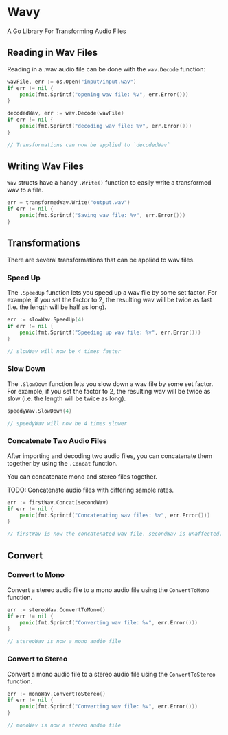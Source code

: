 # Wavy

A Go Library For Transforming Audio Files

## Reading in Wav Files

Reading in a .wav audio file can be done with the `wav.Decode` function:

```go
wavFile, err := os.Open("input/input.wav")
if err != nil {
    panic(fmt.Sprintf("opening wav file: %v", err.Error()))
}

decodedWav, err := wav.Decode(wavFile)
if err != nil {
    panic(fmt.Sprintf("decoding wav file: %v", err.Error()))
}

// Transformations can now be applied to `decodedWav`
```

## Writing Wav Files

`Wav` structs have a handy `.Write()` function to easily write a transformed
wav to a file.

```go
err = transformedWav.Write("output.wav")
if err != nil {
    panic(fmt.Sprintf("Saving wav file: %v", err.Error()))
}
```

## Transformations

There are several transformations that can be applied to wav files.

### Speed Up

The `.SpeedUp` function lets you speed up a wav file by some set factor.
For example, if you set the factor to 2, the resulting wav will be twice
as fast (i.e. the length will be half as long).

```go
err := slowWav.SpeedUp(4)
if err != nil {
    panic(fmt.Sprintf("Speeding up wav file: %v", err.Error()))
}

// slowWav will now be 4 times faster
```

### Slow Down

The `.SlowDown` function lets you slow down a wav file by some set factor.
For example, if you set the factor to 2, the resulting wav will be twice
as slow (i.e. the length will be twice as long).

```go
speedyWav.SlowDown(4)

// speedyWav will now be 4 times slower
```

### Concatenate Two Audio Files

After importing and decoding two audio files, you can concatenate them together
by using the `.Concat` function.

You can concatenate mono and stereo files together.

TODO: Concatenate audio files with differing sample rates.

```go
err := firstWav.Concat(secondWav)
if err != nil {
    panic(fmt.Sprintf("Concatenating wav files: %v", err.Error()))
}

// firstWav is now the concatenated wav file. secondWav is unaffected.
```

## Convert

### Convert to Mono

Convert a stereo audio file to a mono audio file using the `ConvertToMono` function.

```go
err := stereoWav.ConvertToMono()
if err != nil {
    panic(fmt.Sprintf("Converting wav file: %v", err.Error()))
}

// stereoWav is now a mono audio file
```

### Convert to Stereo

Convert a mono audio file to a stereo audio file using the `ConvertToStereo` function.

```go
err := monoWav.ConvertToStereo()
if err != nil {
    panic(fmt.Sprintf("Converting wav file: %v", err.Error()))
}

// monoWav is now a stereo audio file
```
